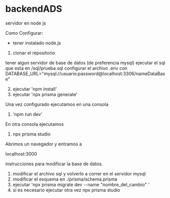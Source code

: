 # backendADS
 servidor en node js



Como Configurar:
* tener instalado node.js

1. clonar el repositorio

tener algun servidor de base de datos (de preferencia mysql)
ejecutar el sql que esta en /sql/prueba.sql
configurar el archivo .env con DATABASE_URL="mysql://usuario:password@localhost:3306/nameDataBase"


2. ejecutar 'npm install'
3. ejecutar 'npx prisma generate'


Una vez configurado ejecutamos en una consola
1. 'npm run dev'

En otra consola ejecutamos
1.  npx prisma studio


Abrimos un navegador y entramos a 

localhost:3000





instrucciones para modificar la base de datos.
1. modificar el archivo sql y volverlo a correr en el servidor mysql
2. modificar el esquema en ./prisma/schema.prisma
3. ejecutar 'npx prisma migrate dev --name "nombre_del_cambio"    '
4. si es necesario ejecutar otra vez npx prisma studio
